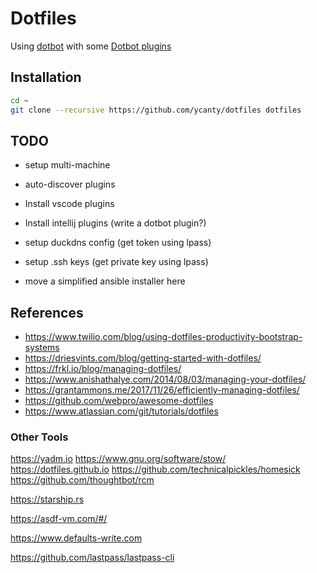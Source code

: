 # Dotfiles

Using [dotbot](https://github.com/anishathalye/dotbot) with some
[Dotbot plugins](https://github.com/anishathalye/dotbot/wiki/Plugins)

## Installation

```bash
cd ~
git clone --recursive https://github.com/ycanty/dotfiles dotfiles
```

## TODO

* setup multi-machine
* auto-discover plugins

* Install vscode plugins
* Install intellij plugins (write a dotbot plugin?)
* setup duckdns config (get token using lpass)
* setup .ssh keys (get private key using lpass)

* move a simplified ansible installer here

## References

* https://www.twilio.com/blog/using-dotfiles-productivity-bootstrap-systems
* https://driesvints.com/blog/getting-started-with-dotfiles/
* https://frkl.io/blog/managing-dotfiles/
* https://www.anishathalye.com/2014/08/03/managing-your-dotfiles/
* https://grantammons.me/2017/11/26/efficiently-managing-dotfiles/
* https://github.com/webpro/awesome-dotfiles
* https://www.atlassian.com/git/tutorials/dotfiles


### Other Tools

https://yadm.io
https://www.gnu.org/software/stow/
https://dotfiles.github.io
https://github.com/technicalpickles/homesick
https://github.com/thoughtbot/rcm


https://starship.rs

https://asdf-vm.com/#/

https://www.defaults-write.com

https://github.com/lastpass/lastpass-cli
